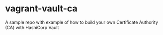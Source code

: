 # vagrant-vault-ca
A sample repo with example of how to build your own Certificate Authority (CA) with HashiCorp Vault
